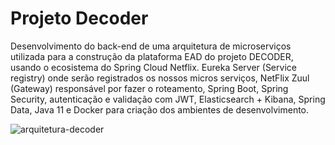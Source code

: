 # Projeto Decoder

Desenvolvimento do back-end de uma arquitetura de microserviços utilizada para a construção da plataforma EAD do projeto DECODER, usando o ecosistema do Spring Cloud Netflix. Eureka Server (Service registry) onde serão registrados os nossos micros serviços, 
NetFlix Zuul (Gateway) responsável por fazer o roteamento, Spring Boot, Spring Security, autenticação e validação com JWT, Elasticsearch + Kibana, Spring Data, Java 11 e Docker para criação dos ambientes de desenvolvimento.

![arquitetura-decoder](https://user-images.githubusercontent.com/28830278/164912812-6d80a210-ecb6-4475-ad28-3b63ef227eb5.png)
